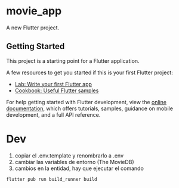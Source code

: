 # movie_app

A new Flutter project.

## Getting Started

This project is a starting point for a Flutter application.

A few resources to get you started if this is your first Flutter project:

- [Lab: Write your first Flutter app](https://docs.flutter.dev/get-started/codelab)
- [Cookbook: Useful Flutter samples](https://docs.flutter.dev/cookbook)

For help getting started with Flutter development, view the
[online documentation](https://docs.flutter.dev/), which offers tutorials,
samples, guidance on mobile development, and a full API reference.



# Dev

1. copiar el .env.template y renombrarlo a .env
2. cambiar las variables de entorno (The MovieDB)
3. cambios en la entidad, hay que ejecutar el comando 
```
flutter pub run build_runner build
```
